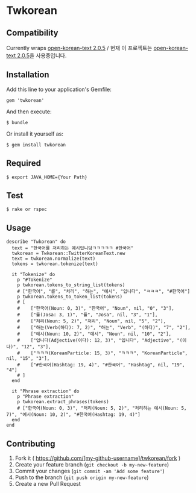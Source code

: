 # Twkorean

## Compatibility

Currently wraps [open-korean-text 2.0.5](https://github.com/open-korean-text/open-korean-text/releases/tag/open-korean-text-2.0.5) / 현재 이 프로젝트는 [open-korean-text 2.0.5](https://github.com/open-korean-text/open-korean-text/releases/tag/open-korean-text-2.0.5)을 사용중입니다.

## Installation

Add this line to your application's Gemfile:

    gem 'twkorean'

And then execute:

    $ bundle

Or install it yourself as:

    $ gem install twkorean

## Required

    $ export JAVA_HOME={Your Path}

## Test
    
    $ rake or rspec

## Usage

    describe "Twkorean" do
      text = "한국어를 처리하는 예시입니닼ㅋㅋㅋㅋㅋ #한국어"
      twkorean = Twkorean::TwitterKoreanText.new
      text = twkorean.normalize(text)
      tokens = twkorean.tokenize(text)
    
      it "Tokenize" do
        p "#Tokenize"
        p twkorean.tokens_to_string_list(tokens)
        # ["한국어", "를", "처리", "하는", "예시", "입니다", "ㅋㅋㅋ", "#한국어"]
        p twkorean.tokens_to_token_list(tokens)
        # [
        #    ["한국어(Noun: 0, 3)", "한국어", "Noun", nil, "0", "3"],
        #    ["를(Josa: 3, 1)", "를", "Josa", nil, "3", "1"],
        #    ["처리(Noun: 5, 2)", "처리", "Noun", nil, "5", "2"],
        #    ["하는(Verb(하다): 7, 2)", "하는", "Verb", "(하다)", "7", "2"],
        #    ["예시(Noun: 10, 2)", "예시", "Noun", nil, "10", "2"],
        #    ["입니다(Adjective(이다): 12, 3)", "입니다", "Adjective", "(이다)", "12", "3"],
        #    ["ㅋㅋㅋ(KoreanParticle: 15, 3)", "ㅋㅋㅋ", "KoreanParticle", nil, "15", "3"],
        #    ["#한국어(Hashtag: 19, 4)", "#한국어", "Hashtag", nil, "19", "4"]
        # ]
      end
    
      it "Phrase extraction" do
        p "Phrase extraction"
        p twkorean.extract_phrases(tokens)
        # ["한국어(Noun: 0, 3)", "처리(Noun: 5, 2)", "처리하는 예시(Noun: 5, 7)", "예시(Noun: 10, 2)", "#한국어(Hashtag: 19, 4)"]
      end
    end

## Contributing

1. Fork it ( https://github.com/[my-github-username]/twkorean/fork )
2. Create your feature branch (`git checkout -b my-new-feature`)
3. Commit your changes (`git commit -am 'Add some feature'`)
4. Push to the branch (`git push origin my-new-feature`)
5. Create a new Pull Request

